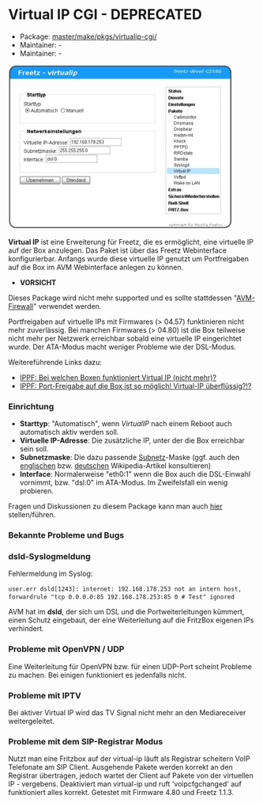 # Virtual IP CGI - DEPRECATED
 - Package: [master/make/pkgs/virtualip-cgi/](https://github.com/Freetz-NG/freetz-ng/tree/master/make/pkgs/virtualip-cgi/)
 - Maintainer: -
 - Maintainer: -

[![VirtualIP: Einstellungen](../screenshots/61_md.png)](../screenshots/61.png)

**Virtual IP** ist eine Erweiterung für Freetz, die es ermöglicht, eine
virtuelle IP auf der Box anzulegen. Das Paket ist über das Freetz
Webinterface konfigurierbar. Anfangs wurde diese virtuelle IP genutzt um
Portfreigaben auf die Box im AVM Webinterface anlegen zu können.

 * **VORSICHT**

Dieses Package wird nicht mehr supported und es sollte stattdessen
"[AVM-Firewall](avm-firewall.md)" verwendet werden.

Portfreigaben auf virtuelle IPs mit Firmwares (> 04.57) funktinieren
nicht mehr zuverlässig. Bei manchen Firmwares (> 04.80) ist die Box
teilweise nicht mehr per Netzwerk erreichbar sobald eine virtuelle IP
eingerichtet wurde. Der ATA-Modus macht weniger Probleme wie der
DSL-Modus.

Weitereführende Links dazu:

-   [IPPF: Bei welchen Boxen funktioniert Virtual IP (nicht
    mehr)?](http://www.ip-phone-forum.de/showthread.php?t=174245)
-   [IPPF: Port-Freigabe auf die Box ist so möglich!
    Virtual-IP
    überflüssig?!?](http://www.ip-phone-forum.de/showthread.php?t=159266)

### Einrichtung

-   **Starttyp**: "Automatisch", wenn *VirtualIP* nach einem Reboot
    auch automatisch aktiv werden soll.
-   **Virtuelle IP-Adresse**: Die zusätzliche IP, unter der die Box
    erreichbar sein soll.
-   **Subnetzmaske**: Die dazu passende
    [Subnetz](http://de.wikipedia.org/wiki/Subnetz)-Maske
    (ggf. auch den
    [englischen](http://en.wikipedia.org/wiki/Subnet_mask)
    bzw.
    [deutschen](http://de.wikipedia.org/wiki/Subnetz)
    Wikipedia-Artikel konsultieren)
-   **Interface**: Normalerweise "eth0:1" wenn die Box auch die
    DSL-Einwahl vornimmt, bzw. "dsl:0" im ATA-Modus. Im Zweifelsfall
    ein wenig probieren.

Fragen und Diskussionen zu diesem Package kann man auch
[hier](http://www.ip-phone-forum.de/showthread.php?t=111623)
stellen/führen.

### Bekannte Probleme und Bugs

### dsld-Syslogmeldung

Fehlermeldung im Syslog:

```
user.err dsld[1243]: internet: 192.168.178.253 not an intern host, forwardrule "tcp 0.0.0.0:85 192.168.178.253:85 0 # Test" ignored
```

AVM hat im **dsld**, der sich um DSL und die Portweiterleitungen
kümmert, einen Schutz eingebaut, der eine Weiterleitung auf die FritzBox
eigenen IPs verhindert.

### Probleme mit OpenVPN / UDP

Eine Weiterleitung für OpenVPN bzw. für einen UDP-Port scheint Probleme
zu machen. Bei einigen funktioniert es jedenfalls nicht.

### Probleme mit IPTV

Bei aktiver Virtual IP wird das TV Signal nicht mehr an den
Mediareceiver weitergeleitet.

### Probleme mit dem SIP-Registrar Modus

Nutzt man eine Fritzbox auf der virtual-ip läuft als Registrar scheitern
VoIP Telefonate am SIP Client. Ausgehende Pakete werden korrekt an den
Registrar übertragen, jedoch wartet der Client auf Pakete von der
virtuellen IP - vergebens. Deaktiviert man virtual-ip und ruft
'voipcfgchanged' auf funktioniert alles korrekt. Getestet mit Firmware
4.80 und Freetz 1.1.3.


